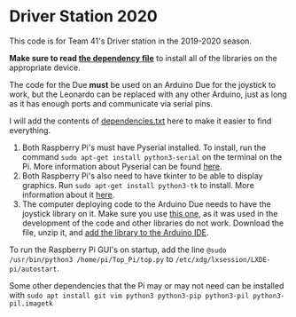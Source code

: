 # Driver Station 2020

 This code is for Team 41's Driver station in the 2019-2020 season.

  **Make sure to read [the dependency file](dependencies.txt)** to install all of the libraries on the appropriate device.

  The code for the Due **must** be used on an Arduino Due for the joystick to work, but the Leonardo can be replaced with any other Arduino, just as long as it has enough ports and communicate via serial pins.

  I will add the contents of [dependencies.txt](dependencies.txt) here to make it easier to find everything.

  1. Both Raspberry Pi's must have Pyserial installed. To install, run the command `sudo apt-get install python3-serial` on the terminal on the Pi. More information about Pyserial can be found [here](https://pythonhosted.org/pyserial/).
  2. Both Raspberry Pi's also need to have tkinter to be able to display graphics. Run `sudo apt-get install python3-tk` to install. More information about it [here](https://docs.python.org/3/library/tk.html).
  3. The computer deploying code to the Arduino Due needs to have the joystick library on it. Make sure you use [this one](https://github.com/LordNuke/ArduinoLibs), as it was used in the development of the code and other libraries do not work. Download the file, unzip it, and [add the library to the Arduino IDE](http://interactiondesign.se/wiki/arduino:installing_using_third_party_libraries).

To run the Raspberry Pi GUI's on startup, add the line `@sudo /usr/bin/python3 /home/pi/Top_Pi/top.py` to `/etc/xdg/lxsession/LXDE-pi/autostart`.

Some other dependencies that the Pi may or may not need can be installed with `sudo apt install git vim python3 python3-pip python3-pil python3-pil.imagetk`
